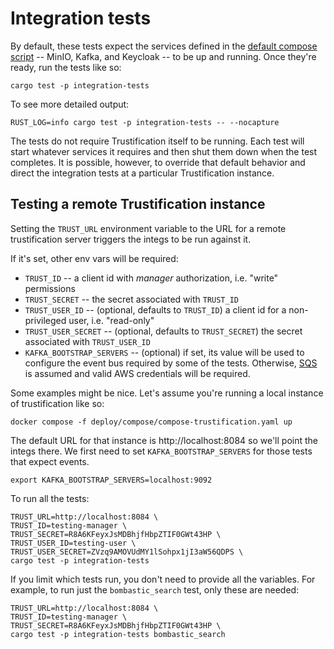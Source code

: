 # Integration tests

By default, these tests expect the services defined in the
[default compose script](../deploy/compose/compose.yaml) -- MinIO,
Kafka, and Keycloak -- to be up and running. Once they're ready, run
the tests like so:

```shell
cargo test -p integration-tests
```

To see more detailed output:

```shell
RUST_LOG=info cargo test -p integration-tests -- --nocapture
```

The tests do not require Trustification itself to be running. Each
test will start whatever services it requires and then shut them down
when the test completes. It is possible, however, to override that
default behavior and direct the integration tests at a particular
Trustification instance.

## Testing a remote Trustification instance

Setting the `TRUST_URL` environment variable to the URL for a remote
trustification server triggers the integs to be run against it.

If it's set, other env vars will be required:
  * `TRUST_ID` -- a client id with *manager* authorization, i.e. "write" permissions
  * `TRUST_SECRET` -- the secret associated with `TRUST_ID`
  * `TRUST_USER_ID` -- (optional, defaults to `TRUST_ID`) a client id
    for a non-privileged user, i.e. "read-only"
  * `TRUST_USER_SECRET` -- (optional, defaults to `TRUST_SECRET`) the
    secret associated with `TRUST_USER_ID`
  * `KAFKA_BOOTSTRAP_SERVERS` -- (optional) if set, its value will be
    used to configure the event bus required by some of the
    tests. Otherwise, [SQS](https://aws.amazon.com/sqs/) is assumed
    and valid AWS credentials will be required.

Some examples might be nice. Let's assume you're running a local
instance of trustification like so:

```shell
docker compose -f deploy/compose/compose-trustification.yaml up
```

The default URL for that instance is http://localhost:8084 so we'll
point the integs there. We first need to set `KAFKA_BOOTSTRAP_SERVERS`
for those tests that expect events.

```shell
export KAFKA_BOOTSTRAP_SERVERS=localhost:9092
```

To run all the tests:

```shell
TRUST_URL=http://localhost:8084 \
TRUST_ID=testing-manager \
TRUST_SECRET=R8A6KFeyxJsMDBhjfHbpZTIF0GWt43HP \
TRUST_USER_ID=testing-user \
TRUST_USER_SECRET=ZVzq9AMOVUdMY1lSohpx1jI3aW56QDPS \
cargo test -p integration-tests 
```

If you limit which tests run, you don't need to provide all the
variables. For example, to run just the `bombastic_search` test, only
these are needed:

```shell
TRUST_URL=http://localhost:8084 \
TRUST_ID=testing-manager \
TRUST_SECRET=R8A6KFeyxJsMDBhjfHbpZTIF0GWt43HP \
cargo test -p integration-tests bombastic_search
```
